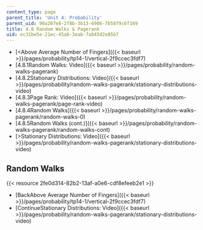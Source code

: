 ```yaml
---
content_type: page
parent_title: 'Unit 4: Probability'
parent_uid: 90a207e8-2f8b-3b13-6906-7b58f9c6f169
title: 4.8 Random Walks & Pagerank
uid: ec31be5e-21ec-45ab-3eab-7ab45d2e85b7
---
```


*   [<Above Average Number of Fingers]({{< baseurl >}}/pages/probability/tp14-1/vertical-2f9ccec3fdf7)
*   [4.8.1Random Walks: Video]({{< baseurl >}}/pages/probability/random-walks-pagerank)
*   [4.8.2Stationary Distributions: Video]({{< baseurl >}}/pages/probability/random-walks-pagerank/stationary-distributions-video)
*   [4.8.3Page Rank: Video]({{< baseurl >}}/pages/probability/random-walks-pagerank/page-rank-video)
*   [4.8.4Random Walks]({{< baseurl >}}/pages/probability/random-walks-pagerank/random-walks-0)
*   [4.8.5Random Walks (cont.)]({{< baseurl >}}/pages/probability/random-walks-pagerank/random-walks-cont)
*   [\>Stationary Distributions: Video]({{< baseurl >}}/pages/probability/random-walks-pagerank/stationary-distributions-video)

Random Walks
------------

{{< resource 2fe0d314-82b2-13af-a0e6-cdf8efeeb2e1 >}}

*   [BackAbove Average Number of Fingers]({{< baseurl >}}/pages/probability/tp14-1/vertical-2f9ccec3fdf7)
*   [ContinueStationary Distributions: Video]({{< baseurl >}}/pages/probability/random-walks-pagerank/stationary-distributions-video)